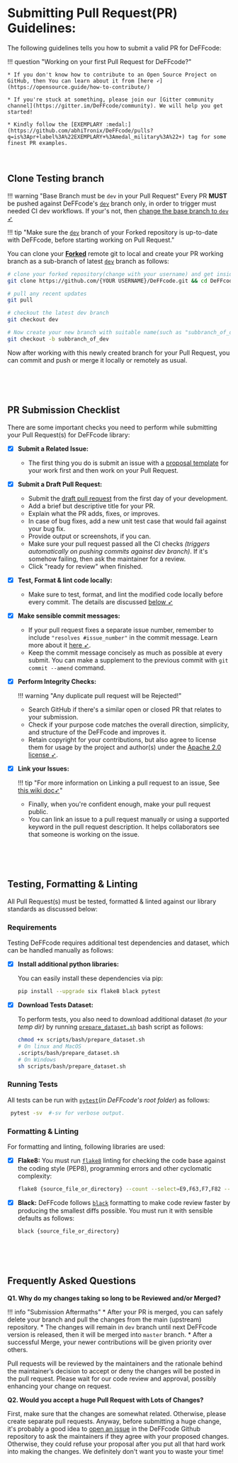 <!--
===============================================
DeFFcode library source-code is deployed under the Apache 2.0 License:

Copyright (c) 2021 Abhishek Thakur(@abhiTronix) <abhi.una12@gmail.com>

Licensed under the Apache License, Version 2.0 (the "License");
you may not use this file except in compliance with the License.
You may obtain a copy of the License at

   http://www.apache.org/licenses/LICENSE-2.0

Unless required by applicable law or agreed to in writing, software
distributed under the License is distributed on an "AS IS" BASIS,
WITHOUT WARRANTIES OR CONDITIONS OF ANY KIND, either express or implied.
See the License for the specific language governing permissions and
limitations under the License.
===============================================
-->

# Submitting Pull Request(PR) Guidelines:


The following guidelines tells you how to submit a valid PR for DeFFcode:

!!! question "Working on your first Pull Request for DeFFcode?" 

    * If you don't know how to contribute to an Open Source Project on GitHub, then You can learn about it from [here ➶](https://opensource.guide/how-to-contribute/)

    * If you're stuck at something, please join our [Gitter community channel](https://gitter.im/DeFFcode/community). We will help you get started!

    * Kindly follow the [EXEMPLARY :medal:](https://github.com/abhiTronix/DeFFcode/pulls?q=is%3Apr+label%3A%22EXEMPLARY+%3Amedal_military%3A%22+) tag for some finest PR examples.


&nbsp; 

## Clone Testing branch

!!! warning "Base Branch must be `dev` in your Pull Request"
	Every PR **MUST** be pushed against DeFFcode's [`dev`](https://github.com/abhiTronix/DeFFcode/tree/dev) branch only, in order to trigger must needed CI dev workflows. If your's not, then [change the base branch to `dev` ➶](https://docs.github.com/en/pull-requests/collaborating-with-pull-requests/proposing-changes-to-your-work-with-pull-requests/changing-the-base-branch-of-a-pull-request)

!!! tip "Make sure the [`dev`](https://github.com/abhiTronix/DeFFcode/tree/dev) branch of your Forked repository is up-to-date with DeFFcode, before starting working on Pull Request."

You can clone your [**Forked**](https://docs.github.com/en/free-pro-team@latest/github/getting-started-with-github/fork-a-repo) remote git to local and create your PR working branch as a sub-branch of latest [`dev`](https://github.com/abhiTronix/DeFFcode/tree/dev) branch as follows:

```sh
# clone your forked repository(change with your username) and get inside
git clone https://github.com/{YOUR USERNAME}/DeFFcode.git && cd DeFFcode

# pull any recent updates
git pull

# checkout the latest dev branch
git checkout dev

# Now create your new branch with suitable name(such as "subbranch_of_dev")
git checkout -b subbranch_of_dev
```

Now after working with this newly created branch for your Pull Request, you can commit and push or merge it locally or remotely as usual.

&nbsp; 

&nbsp; 

## PR Submission Checklist

There are some important checks you need to perform while submitting your Pull Request(s) for DeFFcode library:

- [x] **Submit a Related Issue:**
  
  * The first thing you do is submit an issue with a [proposal template](https://github.com/abhiTronix/DeFFcode/issues/new?labels=issue%3A+proposal&template=proposal.md) for your work first and then work on your Pull Request.


- [x] **Submit a Draft Pull Request:**

  * Submit the [draft pull request](https://github.blog/2019-02-14-introducing-draft-pull-requests/) from the first day of your development.
  * Add a brief but descriptive title for your PR.
  * Explain what the PR adds, fixes, or improves.
  * In case of bug fixes, add a new unit test case that would fail against your bug fix.
  * Provide output or screenshots, if you can.
  * Make sure your pull request passed all the CI checks _(triggers automatically on pushing commits against dev branch)_. If it's somehow failing, then ask the maintainer for a review.
  * Click "ready for review" when finished.

- [x] **Test, Format & lint code locally:**

  * Make sure to test, format, and lint the modified code locally before every commit. The details are discussed [below ➶](#dev-formatting-linting)

- [x] **Make sensible commit messages:**

  * If your pull request fixes a separate issue number, remember to include `"resolves #issue_number"` in the commit message. Learn more about it [here ➶](https://help.github.com/articles/closing-issues-using-keywords/).
  * Keep the commit message concisely as much as possible at every submit. You can make a supplement to the previous commit with `git commit --amend` command.

- [x] **Perform Integrity Checks:** 

    !!! warning "Any duplicate pull request will be Rejected!"

  * Search GitHub if there's a similar open or closed PR that relates to your submission.
  * Check if your purpose code matches the overall direction, simplicity, and structure of the DeFFcode and improves it.
  * Retain copyright for your contributions, but also agree to license them for usage by the project and author(s) under the [Apache 2.0 license ➶](https://github.com/abhiTronix/DeFFcode/blob/master/LICENSE).

- [x] **Link your Issues:**

    !!! tip "For more information on Linking a pull request to an issue, See [this wiki doc➶](https://docs.github.com/en/github/managing-your-work-on-github/linking-a-pull-request-to-an-issue)"

  * Finally, when you're confident enough, make your pull request public. 
  * You can link an issue to a pull request manually or using a supported keyword in the pull request description. It helps collaborators see that someone is working on the issue. 

&nbsp; 

&nbsp; 

## Testing, Formatting & Linting

All Pull Request(s) must be tested, formatted & linted against our library standards as discussed below:

### Requirements

Testing DeFFcode requires additional test dependencies and dataset, which can be handled manually as follows:

- [x] **Install additional python libraries:**
  
    You can easily install these dependencies via pip:

    ```sh
    pip install --upgrade six flake8 black pytest
    ```

- [x] **Download Tests Dataset:** 

    To perform tests, you also need to download additional dataset *(to your temp dir)* by running [`prepare_dataset.sh`](https://github.com/abhiTronix/DeFFcode/blob/master/scripts/bash/prepare_dataset.sh)  bash script as follows:

    ```sh
    chmod +x scripts/bash/prepare_dataset.sh
    # On linux and MacOS
    .scripts/bash/prepare_dataset.sh
    # On Windows 
    sh scripts/bash/prepare_dataset.sh
    ```

### Running Tests

All tests can be run with [`pytest`](https://docs.pytest.org/en/stable/)(*in DeFFcode's root folder*) as follows:

   ```sh
    pytest -sv  #-sv for verbose output.
   ```

### Formatting & Linting

For formatting and linting, following libraries are used:

- [x] **Flake8:** You must run [`flake8`](https://flake8.pycqa.org/en/latest/manpage.html) linting for checking the code base against the coding style (PEP8), programming errors and other cyclomatic complexity:

    ```sh
    flake8 {source_file_or_directory} --count --select=E9,F63,F7,F82 --show-source --statistics
    ```

- [x] **Black:**  DeFFcode follows [`black`](https://github.com/psf/black) formatting to make code review faster by producing the smallest diffs possible. You must run it with sensible defaults as follows: 

    ```sh
    black {source_file_or_directory}
    ```

&nbsp; 

&nbsp; 

## Frequently Asked Questions


**Q1. Why do my changes taking so long to be Reviewed and/or Merged?**

!!! info "Submission Aftermaths"
    * After your PR is merged, you can safely delete your branch and pull the changes from the main (upstream) repository.
    * The changes will remain in `dev` branch until next DeFFcode version is released, then it will be merged into `master` branch.
    * After a successful Merge, your newer contributions will be given priority over others. 

Pull requests will be reviewed by the maintainers and the rationale behind the maintainer’s decision to accept or deny the changes will be posted in the pull request. Please wait for our code review and approval, possibly enhancing your change on request.


**Q2. Would you accept a huge Pull Request with Lots of Changes?**

First, make sure that the changes are somewhat related. Otherwise, please create separate pull requests. Anyway, before submitting a huge change, it's probably a good idea to [open an issue](../../contribution/issue) in the DeFFcode Github repository to ask the maintainers if they agree with your proposed changes. Otherwise, they could refuse your proposal after you put all that hard work into making the changes. We definitely don't want you to waste your time!

&nbsp; 